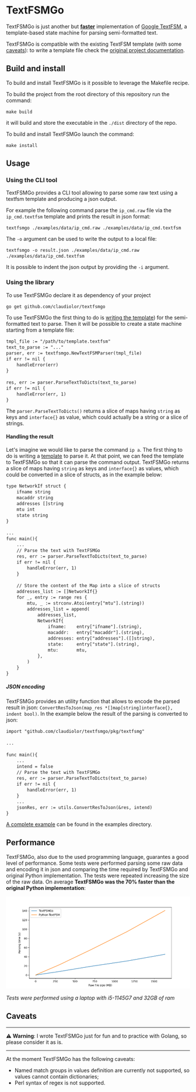 # TextFSMGo

TextFSMGo is just another but **[faster](#performance)** implementation of [Google TextFSM](https://github.com/google/textfsm), a template-based state machine for parsing semi-formatted text.

TextFSMGo is compatible with the existing TextFSM template (with some [caveats](#caveats)): to write a template file check the [original project documentation](https://github.com/google/textfsm/wiki/TextFSM).

## Build and install

To build and install TextFSMGo is it possible to leverage the Makefile recipe.

To build the project from the root directory of this repository run the command:

```shell
make build
```

it will build and store the executable in the `./dist` directory of the repo.

To build and install TextFSMGo launch the command:

```shell
make install
```

## Usage

### Using the CLI tool

TextFSMGo provides a CLI tool allowing to parse some raw text using a textfsm template and producing
a json output.

For example the following command parse the `ip_cmd.raw` file via the `ip_cmd.textfsm` template and prints
the result in json format:

```shell
textfsmgo ./examples/data/ip_cmd.raw ./examples/data/ip_cmd.textfsm
```

The `-o` argument can be used to write the output to a local file:

```shell
textfsmgo -o result.json ./examples/data/ip_cmd.raw ./examples/data/ip_cmd.textfsm
```

It is possible to indent the json output by providing the `-i` argument.

### Using the library

To use TextFSMGo declare it as dependency of your project

```shell
go get github.com/claudiolor/textfsmgo
```

To use TextFSMGo the first thing to do is [writing the template](https://github.com/google/textfsm/wiki/TextFSM)) for the semi-formatted text to parse.
Then it will be possible to create a state machine starting from a template file:

```golang
tmpl_file := "/path/to/template.textfsm"
text_to_parse := "..."
parser, err := textfsmgo.NewTextFSMParser(tmpl_file)
if err != nil {
    handleError(err)
}

res, err := parser.ParseTextToDicts(text_to_parse)
if err != nil {
    handleError(err, 1)
}
```

The `parser.ParseTextToDicts()` returns a slice of maps having `string` as keys and `interface{}` as
value, which could actually be a string or a slice of strings.

#### Handling the result

Let's imagine we would like to parse the command `ip a`. The first thing to do is writing a [template](./examples/data/ip_cmd.textfsm) to parse it. At that point, we can feed the template to TextFSMGo so that it can parse the command output. TextFSMGo returns a slice of maps having `string` as keys and `interface{}` as values, which could be converted in a slice of structs, as in the example below:

```golang
type NetworkIf struct {
    ifname string
    macaddr string
    addresses []string
    mtu int
    state string
}

...
func main(){
    ...
    // Parse the text with TextFSMGo
    res, err := parser.ParseTextToDicts(text_to_parse)
    if err != nil {
        handleError(err, 1)
    }

    // Store the content of the Map into a slice of structs
    addresses_list := []NetworkIf{}
    for _, entry := range res {
        mtu, _ := strconv.Atoi(entry["mtu"].(string))
        addresses_list = append(
            addresses_list,
            NetworkIf{
                ifname:    entry["ifname"].(string),
                macaddr:   entry["macaddr"].(string),
                addresses: entry["addresses"].([]string),
                state:     entry["state"].(string),
                mtu:       mtu,
            },
        )
    }
}
```

##### JSON encoding

TextFSMGo provides an utility function that allows to encode the parsed result in json: `ConvertResToJson(map_res *[]map[string]interface{}, indent bool)`. In the example below the result of the parsing is converted to json:

```golang
import "github.com/claudiolor/textfsmgo/pkg/textfsmg"

...

func main(){
    ...
    intend = false
    // Parse the text with TextFSMGo
    res, err := parser.ParseTextToDicts(text_to_parse)
    if err != nil {
        handleError(err, 1)
    }
    ...
    jsonRes, err := utils.ConvertResToJson(&res, intend)
}
```

[A complete example](./examples/example.go) can be found in the examples directory.

## Performance

TextFSMGo, also due to the used programming language, guarantes a good level of performance.
Some tests were performed parsing some raw data and encoding it in json and comparing the time required by TextFSMGo and original Python implementation. The tests were repeated increasing the size of the raw data.
On average **TextFSMGo was the 70% faster than the original Python implementation**:

![Graph with difference in parsing time between TextFSMGo and the original Python implementation](./docs/performance_test.png)

*Tests were performed using a laptop with i5-1145G7 and 32GB of ram*


## Caveats

---

:warning: **Warning**: I wrote TextFSMGo just for fun and to practice with Golang, so please consider it as is.

---

At the moment TextFSMGo has the following caveats:

- Named match groups in values definition are currently not supported, so values cannot contain dictionaries;
- Perl syntax of regex is not supported.
